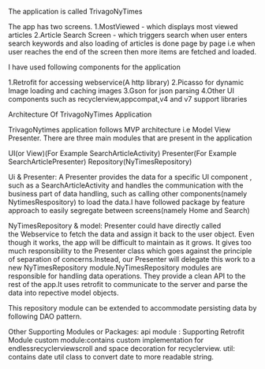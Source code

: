 The application is called TrivagoNyTimes

The app has two screens.
1.MostViewed - which displays most viewed articles
2.Article Search Screen - which triggers search when user enters search keywords and also loading of articles
is done page by page i.e when user reaches the end of the screen then more items are fetched and loaded.


I have used following components for the application

1.Retrofit for accessing webservice(A http library)
2.Picasso for dynamic Image loading and caching images
3.Gson for json parsing
4.Other UI components such as recyclerview,appcompat,v4 and v7 support libraries


Architecture Of TrivagoNyTimes Application

TrivagoNytimes application follows MVP architecture i.e Model View Presenter.
There are three main modules that are present in the application

UI(or View)(For Example SearchArticleActivity)
Presenter(For Example SearchArticlePresenter)
Repository(NyTimesRepository)

Ui & Presenter:
A Presenter provides the data for a specific UI component , such as a SearchArticleActivity and handles the
communication with the business part of data handling, such as calling other components(namely NytimesRespository) to load the
data.I have followed package by feature approach to easily segregate between screens(namely Home and Search)

NyTimesRepository & model:
Presenter could have  directly called the Webservice to fetch the data and assign it back to the user object.
Even though it works, the  app will be difficult to maintain as it grows. It gives too much responsibility
to the Presenter class which goes against the principle of separation of concerns.Instead, our Presenter
will delegate this work to a new NyTimesRepository module.NyTimesRepository modules are responsible for handling data operations. They provide a
clean API to the rest of the app.It uses retrofit to communicate to the server and parse the data into repective model objects.

This repository module can be extended to accommodate persisting data by following DAO pattern.

Other Supporting Modules or Packages:
api module : Supporting Retrofit Module
custom module:contains custom implementation for endlessrecyclerviewscroll and space decoration for recyclerview.
util: contains date util class to convert date to more readable string.